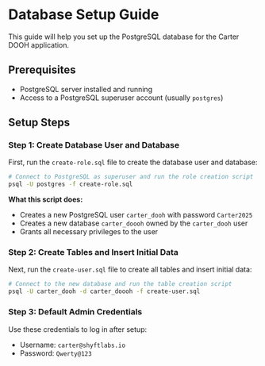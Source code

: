 # Database Setup Guide

This guide will help you set up the PostgreSQL database for the Carter DOOH application.

## Prerequisites

- PostgreSQL server installed and running
- Access to a PostgreSQL superuser account (usually `postgres`)

## Setup Steps

### Step 1: Create Database User and Database

First, run the `create-role.sql` file to create the database user and database:

```bash
# Connect to PostgreSQL as superuser and run the role creation script
psql -U postgres -f create-role.sql
```

**What this script does:**

- Creates a new PostgreSQL user `carter_dooh` with password `Carter2025`
- Creates a new database `carter_doooh` owned by the `carter_dooh` user
- Grants all necessary privileges to the user

### Step 2: Create Tables and Insert Initial Data

Next, run the `create-user.sql` file to create all tables and insert initial data:

```bash
# Connect to the new database and run the table creation script
psql -U carter_dooh -d carter_doooh -f create-user.sql
```

### Step 3: Default Admin Credentials

Use these credentials to log in after setup:

- Username: `carter@shyftlabs.io`
- Password: `Qwerty@123`
